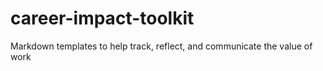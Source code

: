 # career-impact-toolkit
Markdown templates to help track, reflect, and communicate the value of work
